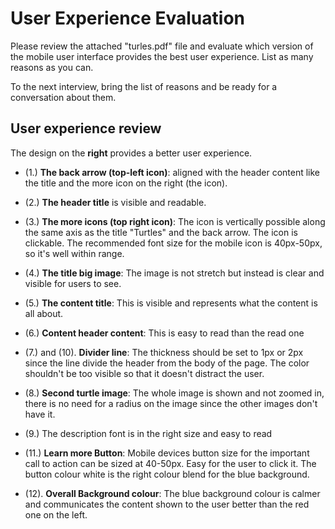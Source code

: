# User Experience Evaluation

Please review the attached "turles.pdf" file and evaluate which version of the mobile user interface provides the best user experience. List as many reasons as you can.

To the next interview, bring the list of reasons and be ready for a conversation about them.

## User experience review

The design on the **right** provides a better user experience.

- (1.) **The back arrow (top-left icon)**: aligned with the header content like the title and the more icon on the right (the icon).

- (2.) **The header title** is visible and readable.

- (3.) **The more icons (top right icon)**: The icon is vertically possible along the same axis as the title "Turtles" and the back arrow. The icon is clickable. The recommended font size for the mobile icon is 40px-50px, so it's well within range.
- (4.) **The title big image**: The image is not stretch but instead is clear and visible for users to see.
- (5.) **The content title**: This is visible and represents what the content is all about.

- (6.) **Content header content**: This is easy to read than the read one
- (7.) and (10). **Divider line**: The thickness should be set to 1px or 2px since the line divide the header from the body of the page. The color shouldn't be too visible so that it doesn't distract the user.
- (8.) **Second turtle image**: The whole image is shown and not zoomed in, there is no need for a radius on the image since the other images don't have it.

- (9.) The description font is in the right size and easy to read
- (11.) **Learn more Button**: Mobile devices button size for the important call to action can be sized at 40-50px. Easy for the user to click it. The button colour white is the right colour blend for the blue background.

- (12). **Overall Background colour**: The blue background colour is calmer and communicates the content shown to the user better than the red one on the left.
